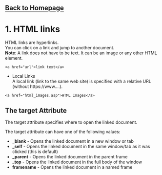 ## [Back to Homepage](https://pengchen11.github.io/reading-notes/readme.md)

# 1. HTML links  
HTML links are hyperlinks.  
You can click on a link and jump to another document.  
**Note**: A link does not have to be text. It can be an image or any other HTML element.
```
<a href="url">link text</a>
```
- Local Links  
A local link (link to the same web site) is specified with a relative URL (without https://www....).
```
<a href="html_images.asp">HTML Images</a>
```

## The target Attribute
The target attribute specifies where to open the linked document.

The target attribute can have one of the following values:

- **_blank** - Opens the linked document in a new window or tab  
- **_self** - Opens the linked document in the same window/tab as it was clicked (this is default)  
- **_parent** - Opens the linked document in the parent frame  
- **_top** - Opens the linked document in the full body of the window  
- **framename** - Opens the linked document in a named frame
  
